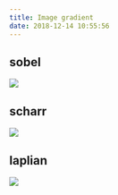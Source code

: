 ```yaml
---
title: Image gradient
date: 2018-12-14 10:55:56
---
```


## sobel ##
![](/VISION/images/Image-gradient/sobel.gif)

## scharr ##
![](/VISION/images/Image-gradient/scharr.gif)

## laplian ##
![](/VISION/images/Image-gradient/laplian.gif)

